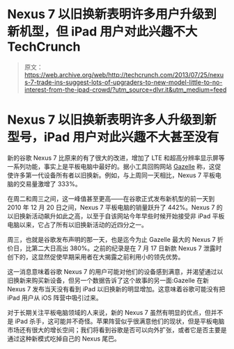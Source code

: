 # Nexus 7 以旧换新表明许多用户升级到新机型，但 iPad 用户对此兴趣不大 TechCrunch

> 原文：<https://web.archive.org/web/http://techcrunch.com/2013/07/25/nexus-7-trade-ins-suggest-lots-of-upgraders-to-new-model-little-to-no-interest-from-the-ipad-crowd/?utm_source=dlvr.it&utm_medium=feed>

# Nexus 7 以旧换新表明许多人升级到新型号，iPad 用户对此兴趣不大甚至没有

新的谷歌 Nexus 7 比原来的有了很大的改进，增加了 LTE 和超高分辨率显示屏等一系列功能，事实上是平板电脑中最好的。据小工具回购网站 [Gazelle](https://web.archive.org/web/20230129090600/http://gazelle.com/) 称，这促使许多第一代设备所有者以旧换新。例如，与上周同一天相比，Nexus 7 平板电脑的交易量激增了 333%。

在周二和周三之间，这一峰值甚至更高——在谷歌正式发布新机型的前一天到 2010 年 12 月 20 日之间，Nexus 7 平板电脑的销量跃升了 442%。Nexus 7 的以旧换新活动飙升如此之高，以至于自该网站今年早些时候开始接受非 iPad 平板电脑以来，它占了所有以旧换新活动的近四分之一。

周三，也就是谷歌发布声明的那一天，也是迄今为止 Gazelle 最大的 Nexus 7 折价日，比第二大日高出 380%。之前的纪录是在 7 月 17 日新款 Nexus 7 泄露时创下的，这显然促使早期采用者在大揭露之前利用小的领先优势。

这一消息意味着谷歌 Nexus 7 的用户可能对他们的设备感到满意，并渴望通过以旧换新来购买新设备，但另一个数据告诉了这个故事的另一面:Gazelle 在新 Nexus 7 发布当天没有看到 iPad 以旧换新的明显增加。这意味着谷歌可能没有把 iPad 用户从 iOS 阵营中吸引过来。

对于长期关注平板电脑领域的人来说，新的 Nexus 7 虽然有明显的优点，但并不是 iPad 杀手，这可能并不奇怪。苹果阵营似乎很满意他们的现状，但是平板电脑市场还有很大的增长空间；我们将看到谷歌是否可以向外扩张，或者它是否主要是通过这种新模式吃掉自己的 Nexus 尾巴。